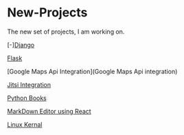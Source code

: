 # New-Projects
The new set of projects, I am working on.

[-][Django](https://github.com/nikku1234/Learning/tree/master/Django)

[Flask](https://github.com/nikku1234/Learning/tree/master/Flask)

[Google Maps Api Integration](Google Maps Api integration)

[Jitsi Integration](https://github.com/nikku1234/Learning/tree/master/Jitsi%20Integration)

[Python Books](https://github.com/nikku1234/Learning/tree/master/Learn%20Python%20Books)

[MarkDown Editor using React](https://github.com/nikku1234/Learning/tree/master/MarkDown%20Editor%20using%20React)

[Linux Kernal](https://github.com/nikku1234/Learning/tree/master/Understanding%20the%20Linux%20Kernal)


